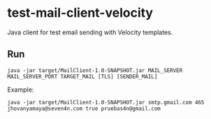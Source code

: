 # test-mail-client-velocity
Java client for test email sending with Velocity templates.

## Run
```
java -jar target/MailClient-1.0-SNAPSHOT.jar MAIL_SERVER MAIL_SERVER_PORT TARGET_MAIL [TLS] [SENDER_MAIL]
```

Example:
```
java -jar target/MailClient-1.0-SNAPSHOT.jar smtp.gmail.com 465 jhovanyamaya@seven4n.com true pruebas4n@gmail.com
```